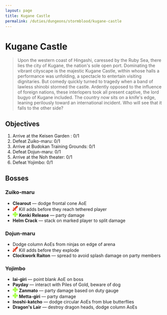 ```yaml
---
layout: page
title: Kugane Castle
permalink: /duties/dungeons/stormblood/kugane-castle
---
```


# Kugane Castle

> Upon the western coast of Hingashi, caressed by the Ruby Sea, there lies the city of Kugane, the nation's sole open port. Dominating the vibrant cityscape is the majestic Kugane Castle, within whose halls a performance was unfolding, a spectacle to entertain visiting dignitaries. But comedy quickly turned to tragedy when a band of lawless shinobi stormed the castle. Ardently opposed to the influence of foreign nations, these interlopers took all present captive, the lord bugyo of Kugane included. The country now sits on a knife's edge, leaning perilously toward an international incident. Who will see that it falls to the other side?

## Objectives

1. Arrive at the Keisen Garden : 0/1
2. Defeat Zuiko-maru: 0/1
3. Arrive at Budokan Training Grounds: 0/1
4. Defeat Dojun-maru: 0/1
5. Arrive at the Noh theater: 0/1
6. Defeat Yojimbo: 0/1

## Bosses

### Zuiko-maru

- **Clearout** — dodge frontal cone AoE
- ![](/assets/icons/role-dps.png) Kill adds before they reach tethered player
- ![](/assets/icons/role-healer.png) **Kenki Release** — party damage
- **Helm Crack** — stack on marked player to split damage

### Dojun-maru

- Dodge column AoEs from ninjas on edge of arena
- ![](/assets/icons/role-dps.png) Kill adds before they explode
- **Clockwork Raiton** — spread to avoid splash damage on party members

### Yojimbo

- **Iai-giri** — point blank AoE on boss
- **Payday** — interact with Piles of Gold, beware of dog
- ![](/assets/icons/role-healer.png) **Zanmato** — party damage based on duty gauge
- ![](/assets/icons/role-healer.png) **Metta-giri** — party damage
- **Inoshi-katcho** — dodge circular AoEs from blue butterflies
- **Dragon's Lair** — destroy dragon heads, dodge column AoEs

